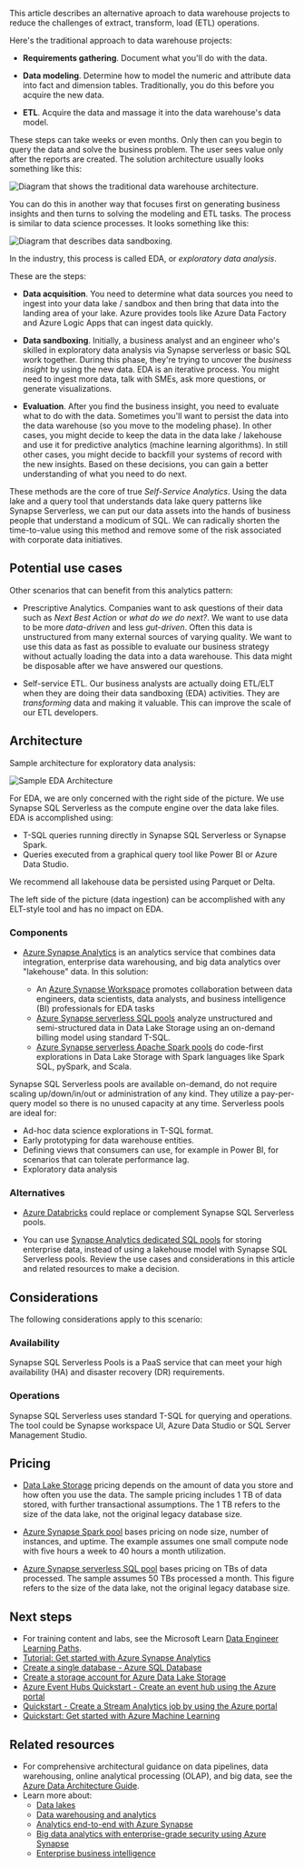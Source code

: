 This article describes an alternative aproach to data warehouse projects to reduce the challenges of extract, transform, load (ETL) operations. 

Here's the traditional approach to data warehouse projects:

- **Requirements gathering**. Document what you'll do with the data.  

- **Data modeling**. Determine how to model the numeric and attribute data into fact and dimension tables. Traditionally, you do this before you acquire the new data.

- **ETL**. Acquire the data and massage it into the data warehouse's data model.  

These steps can take weeks or even months. Only then can you begin to query the data and solve the business problem. The user sees value only after the reports are created. The solution architecture usually looks something like this:  

![Diagram that shows the traditional data warehouse architecture.](media/exploratory-data-analytics/legacy.png)

You can do this in another way that focuses first on generating business insights and then turns to solving the modeling and ETL tasks. The process is similar to data science processes. It looks something like this:

![Diagram that describes data sandboxing.](media/exploratory-data-analytics/sandboxing.png)

In the industry, this process is called EDA, or _exploratory data analysis_.  

These are the steps:

- **Data acquisition**. You need to determine what data sources you need to ingest into your data lake / sandbox and then bring that data into the landing area of your lake.  Azure provides tools like Azure Data Factory and Azure Logic Apps that can ingest data quickly.  

- **Data sandboxing**. Initially, a business analyst and an engineer who's skilled in exploratory data analysis via Synapse serverless or basic SQL work together. During this phase, they're trying to uncover the _business insight_ by using the new data. EDA is an iterative process. You might need to ingest more data, talk with SMEs, ask more questions, or generate visualizations.  

- **Evaluation**. After you find the business insight, you need to evaluate what to do with the data. Sometimes you'll want to persist the data into the data warehouse (so you move to the modeling phase). In other cases, you might decide to keep the data in the data lake / lakehouse and use it for predictive analytics (machine learning algorithms). In still other cases, you might decide to backfill your systems of record with the new insights. Based on these decisions, you can gain a better understanding of what you need to do next.  

These methods are the core of true _Self-Service Analytics_.  Using the data lake and a query tool that understands data lake query patterns like Synapse Serverless, we can put our data assets into the hands of business people that understand a modicum of SQL.  We can radically shorten the time-to-value using this method and remove some of the risk associated with corporate data initiatives.  



## Potential use cases

Other scenarios that can benefit from this analytics pattern:

- Prescriptive Analytics.  Companies want to ask questions of their data such as _Next Best Action_ or _what do we do next?_.  We want to use data to be more _data-driven_ and less _gut-driven_.  Often this data is unstructured from many external sources of varying quality.  We want to use this data as fast as possible to evaluate our business strategy without actually loading the data into a data warehouse.  This data might be disposable after we have answered our questions.  

- Self-service ETL.  Our business analysts are actually doing ETL/ELT when they are doing their data sandboxing (EDA) activities.  They are _transforming_ data and making it valuable.  This can improve the scale of our ETL developers.  



## Architecture

Sample architecture for exploratory data analysis:  

![Sample EDA Architecture](media/exploratory-data-analytics/exploratory-data-analytics.png)

For EDA, we are only concerned with the right side of the picture.  We use Synapse SQL Serverless as the compute engine over the data lake files.  EDA is accomplished using:

- T-SQL queries running directly in Synapse SQL Serverless or Synapse Spark.
- Queries executed from a graphical query tool like Power BI or Azure Data Studio.  

We recommend all lakehouse data be persisted using Parquet or Delta.  

The left side of the picture (data ingestion) can be accomplished with any ELT-style tool and has no impact on EDA.  

### Components

- [Azure Synapse Analytics](https://azure.microsoft.com/services/synapse-analytics) is an analytics service that combines data integration, enterprise data warehousing, and big data analytics over "lakehouse" data. In this solution:

  - An [Azure Synapse Workspace](/azure/synapse-analytics/quickstart-create-workspace) promotes collaboration between data engineers, data scientists, data analysts, and business intelligence (BI) professionals for EDA tasks
  - [Azure Synapse serverless SQL pools](/azure/synapse-analytics/get-started-analyze-sql-on-demand) analyze unstructured and semi-structured data in Data Lake Storage using an on-demand billing model using standard T-SQL.  
  - [Azure Synapse serverless Apache Spark pools](/azure/synapse-analytics/get-started-analyze-spark) do code-first explorations in Data Lake Storage with Spark languages like Spark SQL, pySpark, and Scala.

Synapse SQL Serverless pools are available on-demand, do not require scaling up/down/in/out or administration of any kind.  They utilize a pay-per-query model so there is no unused capacity at any time.  Serverless pools are ideal for:
   - Ad-hoc data science explorations in T-SQL format.
   - Early prototyping for data warehouse entities.
   - Defining views that consumers can use, for example in Power BI, for scenarios that can tolerate performance lag.
   - Exploratory data analysis


### Alternatives

- [Azure Databricks](https://azure.microsoft.com/en-us/services/databricks/) could replace or complement Synapse SQL Serverless pools. 

- You can use [Synapse Analytics dedicated SQL pools](/azure/synapse-analytics/sql-data-warehouse/sql-data-warehouse-overview-what-is) for storing enterprise data, instead of using a lakehouse model with Synapse SQL Serverless pools. Review the use cases and considerations in this article and related resources to make a decision.

## Considerations

The following considerations apply to this scenario:

### Availability

Synapse SQL Serverless Pools is a PaaS service that can meet your high availability (HA) and disaster recovery (DR) requirements. 

### Operations

Synapse SQL Serverless uses standard T-SQL for querying and operations.  The tool could be Synapse workspace UI, Azure Data Studio or SQL Server Management Studio.  

## Pricing

- [Data Lake Storage](https://azure.microsoft.com/pricing/details/storage/data-lake/) pricing depends on the amount of data you store and how often you use the data. The sample pricing includes 1 TB of data stored, with further transactional assumptions. The 1 TB refers to the size of the data lake, not the original legacy database size.

- [Azure Synapse Spark pool](https://azure.microsoft.com/pricing/details/synapse-analytics/#overview) bases pricing on node size, number of instances, and uptime. The example assumes one small compute node with five hours a week to 40 hours a month utilization.

- [Azure Synapse serverless SQL pool](https://azure.microsoft.com/pricing/details/synapse-analytics/#overview) bases pricing on TBs of data processed. The sample assumes 50 TBs processed a month. This figure refers to the size of the data lake, not the original legacy database size.

## Next steps

- For training content and labs, see the Microsoft Learn [Data Engineer Learning Paths](/learn/roles/data-engineer).
- [Tutorial: Get started with Azure Synapse Analytics](/azure/synapse-analytics/get-started)
- [Create a single database - Azure SQL Database](/azure/azure-sql/database/single-database-create-quickstart)
- [Create a storage account for Azure Data Lake Storage](/azure/storage/blobs/create-data-lake-storage-account)
- [Azure Event Hubs Quickstart - Create an event hub using the Azure portal](/azure/event-hubs/event-hubs-create)
- [Quickstart - Create a Stream Analytics job by using the Azure portal](/azure/stream-analytics/stream-analytics-quick-create-portal)
- [Quickstart: Get started with Azure Machine Learning](/azure/machine-learning/quickstart-create-resources)

## Related resources

- For comprehensive architectural guidance on data pipelines, data warehousing, online analytical processing (OLAP), and big data, see the [Azure Data Architecture Guide](../../data-guide/index.md).
- Learn more about:
  - [Data lakes](../../data-guide/scenarios/data-lake.md)
  - [Data warehousing and analytics](data-warehouse.yml)
  - [Analytics end-to-end with Azure Synapse](../dataplate2e/data-platform-end-to-end.yml)
  - [Big data analytics with enterprise-grade security using Azure Synapse](../../solution-ideas/articles/big-data-analytics-enterprise-grade-security.yml)
  - [Enterprise business intelligence](../../reference-architectures/data/enterprise-bi-synapse.yml)

